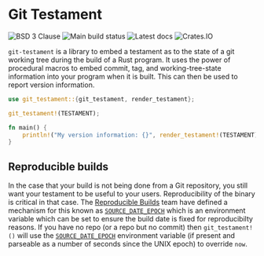 # Git Testament

![BSD 3 Clause](https://img.shields.io/github/license/kinnison/git-testament.svg)
![Main build status](https://github.com/kinnison/git-testament/workflows/main/badge.svg)
![Latest docs](https://docs.rs/git-testament/badge.svg)
![Crates.IO](https://img.shields.io/crates/v/git-testament.svg)

`git-testament` is a library to embed a testament as to the state of a git
working tree during the build of a Rust program. It uses the power of procedural
macros to embed commit, tag, and working-tree-state information into your program
when it is built. This can then be used to report version information.

```rust
use git_testament::{git_testament, render_testament};

git_testament!(TESTAMENT);

fn main() {
    println!("My version information: {}", render_testament!(TESTAMENT));
}
```

## Reproducible builds

In the case that your build is not being done from a Git repository, you still
want your testament to be useful to your users.  Reproducibility of the binary
is critical in that case.  The [Reproducible Builds][reprobuild] team have defined
a mechanism for this known as [`SOURCE_DATE_EPOCH`][sde] which is an environment
variable which can be set to ensure the build date is fixed for reproducibilty
reasons.  If you have no repo (or a repo but no commit) then `git_testament!()`
will use the [`SOURCE_DATE_EPOCH`][sde] environment variable (if present and parseable
as a number of seconds since the UNIX epoch) to override `now`.

[reprobuild]: https://reproducible-builds.org
[sde]: https://reproducible-builds.org/docs/source-date-epoch/
